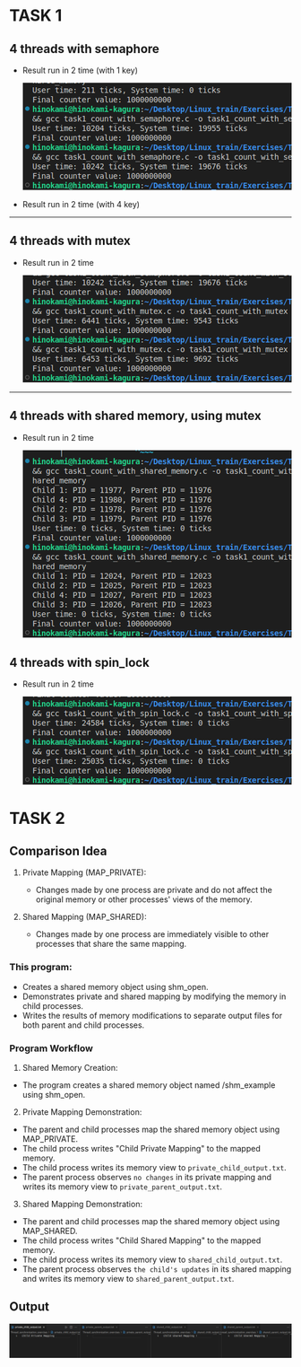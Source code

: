 # TASK 1
## 4 threads with semaphore
* Result run in 2 time (with 1 key)

  ![alt text](image-3.png)

* Result run in 2 time (with 4 key)
---
## 4 threads with mutex
* Result run in 2 time

  ![alt text](image-4.png)
---
## 4 threads with shared memory, using mutex
* Result run in 2 time

  ![alt text](image-1.png)

## 4 threads with spin_lock
* Result run in 2 time

  ![alt text](image.png)

# TASK 2
## Comparison Idea
1. Private Mapping (MAP_PRIVATE):
    * Changes made by one process are private and do not affect the original memory or other processes' views of the memory.
  
2. Shared Mapping (MAP_SHARED):
    * Changes made by one process are immediately visible to other processes that share the same mapping.

### This program:

* Creates a shared memory object using shm_open.
* Demonstrates private and shared mapping by modifying the memory in child processes.
* Writes the results of memory modifications to separate output files for both parent and child processes.

### Program Workflow
1. Shared Memory Creation:
  * The program creates a shared memory object named /shm_example using shm_open.

2. Private Mapping Demonstration:

  * The parent and child processes map the shared memory object using MAP_PRIVATE.
  * The child process writes "Child Private Mapping" to the mapped memory.
  * The child process writes its memory view to `private_child_output.txt`.
  * The parent process observes `no changes` in its private mapping and writes its memory view to `private_parent_output.txt`.

3. Shared Mapping Demonstration:
  * The parent and child processes map the shared memory object using MAP_SHARED.
  * The child process writes "Child Shared Mapping" to the mapped memory.
  * The child process writes its memory view to `shared_child_output.txt`.
  * The parent process observes `the child's updates` in its shared mapping and writes its memory view to `shared_parent_output.txt`.

## Output

  ![alt text](image-2.png)